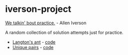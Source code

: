 iverson-project
===============

[We talkin' bout practice.](http://www.youtube.com/watch?v=d29VsG35DQM) - Allen Iverson

A random collection of solution attempts just for practice.

- [Langton's ant](http://en.wikipedia.org/wiki/Langton's_ant)  - [code](examples/ant.html)
- [Unique pairs](http://programmingpraxis.com/2013/05/03/pairing-students/) - [code](examples/pairs.html)
